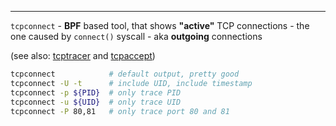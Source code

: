 ---

`tcpconnect` - **BPF** based tool, that shows **"active"** TCP connections - the one
               caused by `connect()` syscall -  aka **outgoing** connections

(see also: [tcptracer](../TCPTRACER/index.md) and [tcpaccept](../TCPACCEPT/index.md))

```sh
tcpconnect            # default output, pretty good
tcpconnect -U -t      # include UID, include timestamp
tcpconnect -p ${PID}  # only trace PID
tcpconnect -u ${UID}  # only trace UID
tcpconnect -P 80,81   # only trace port 80 and 81
```

